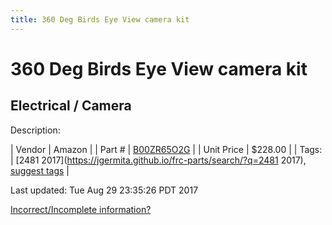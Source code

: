 ```yaml
---
title: 360 Deg Birds Eye View camera kit
---
```


# 360 Deg Birds Eye View camera kit
## Electrical / Camera
Description: 	 

| Vendor | Amazon | 
| Part # | [B00ZR65O2G](https://www.amazon.com/Weivision-Universal-Degree-System-Panoramic/dp/B00ZR65O2G/ref=sr_1_2?ie=UTF8&qid=1502467610&sr=8-2&keywords=bird+eye+camera) | 
| Unit Price | $228.00 | 
| Tags: | [2481 2017](https://jgermita.github.io/frc-parts/search/?q=2481 2017), [suggest tags](https://docs.google.com/forms/d/e/1FAIpQLSeWyY8v3RgOty-MyWmh9U0iivNYN_molChYyS-0U-o-kOAv_g/viewform) | 

Last updated: Tue Aug 29 23:35:26 PDT 2017

 [Incorrect/Incomplete information?](https://docs.google.com/forms/d/e/1FAIpQLSeWyY8v3RgOty-MyWmh9U0iivNYN_molChYyS-0U-o-kOAv_g/viewform)